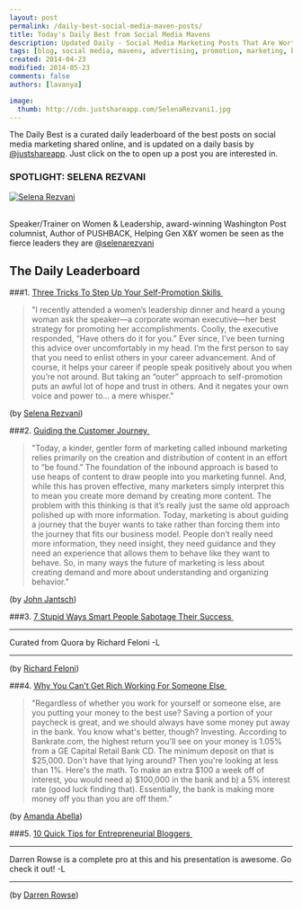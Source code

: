 ```yaml
---
layout: post
permalink: /daily-best-social-media-maven-posts/
title: Today's Daily Best from Social Media Mavens
description: Updated Daily - Social Media Marketing Posts That Are Worth Sharing
tags: [blog, social media, mavens, advertising, promotion, marketing, brands, organic, paid, reach, productivity]
created: 2014-04-23
modified: 2014-05-23
comments: false
authors: [lavanya]

image:
  thumb: http://cdn.justshareapp.com/SelenaRezvani1.jpg
---
```


The Daily Best is a curated daily leaderboard of the best posts on social media marketing shared online, and is updated on a daily basis by [@justshareapp](http://twitter.com/justshareapp). Just click on the <i class="icon-link"></i> to open up a post you are interested in.

<div class="article-author-main border-box">
    <h3>SPOTLIGHT: SELENA REZVANI</h3>
    <a href="https://twitter.com/selenarezvani"><img src="http://cdn.justshareapp.com/SelenaRezvani1.jpg" class="bio-photo large" alt="Selena Rezvani"></a>
    <br><br>
<p>Speaker/Trainer on Women & Leadership, award-winning Washington Post columnist, Author of PUSHBACK, Helping Gen X&Y women be seen as the fierce leaders they are <a href="https://twitter.com/selenarezvani">@selenarezvani</a> </p>
</div>

## The Daily Leaderboard

###1. [Three Tricks To Step Up Your Self-Promotion Skills&nbsp;<i class="icon-link"></i>](http://www.forbes.com/sites/work-in-progress/2014/05/23/three-tricks-to-step-up-your-self-promotion-skills/)
>"I recently attended a women’s leadership dinner and heard a young woman ask the speaker—a corporate woman executive—her best strategy for promoting her accomplishments. Coolly, the executive responded, “Have others do it for you.” 
Ever since, I’ve been turning this advice over uncomfortably in my head. 
I’m the first person to say that you need to enlist others in your career advancement. And of course, it helps your career if people speak positively about you when you’re not around. 
But taking an “outer” approach to self-promotion puts an awful lot of hope and trust in others. And it negates your own voice and power to… a mere whisper."

(by [Selena Rezvani](https://twitter.com/selenarezvani))


###2.  [Guiding the Customer Journey&nbsp;<i class="icon-link"></i>](http://www.briansolis.com/2014/05/guiding-customer-journey/)
>"Today, a kinder, gentler form of marketing called inbound marketing relies primarily on the creation and distribution of content in an effort to “be found.”
The foundation of the inbound approach is based to use heaps of content to draw people into you marketing funnel. And, while this has proven effective, many marketers simply interpret this to mean you create more demand by creating more content. 
The problem with this thinking is that it’s really just the same old approach polished up with more information. 
Today, marketing is about guiding a journey that the buyer wants to take rather than forcing them into the journey that fits our business model. 
People don’t really need more information, they need insight, they need guidance and they need an experience that allows them to behave like they want to behave.
So, in many ways the future of marketing is less about creating demand and more about understanding and organizing behavior."

(by [John Jantsch](https://twitter.com/ducttape))


###3. [7 Stupid Ways Smart People Sabotage Their Success&nbsp;<i class="icon-link"></i>](http://www.businessinsider.in/7-Stupid-Ways-Smart-People-Sabotage-Their-Success/articleshow/35522779.cms)
***
Curated from Quora by Richard Feloni -L

***

(by [Richard Feloni](https://twitter.com/@RichFeloni))


###4. [Why You Can't Get Rich Working For Someone Else&nbsp;<i class="icon-link"></i>](http://www.businessinsider.com/get-rich-working-for-yourself-2014-5)
>"Regardless of whether you work for yourself or someone else, are you putting your money to the best use? 
Saving a portion of your paycheck is great, and we should always have some money put away in the bank. You know what's better, though? Investing. 
According to Bankrate.com, the highest return you'll see on your money is 1.05% from a GE Capital Retail Bank CD. The minimum deposit on that is $25,000. Don't have that lying around? Then you're looking at less than 1%. 
Here's the math. To make an extra $100 a week off of interest, you would need a) $100,000 in the bank and b) a 5% interest rate (good luck finding that). Essentially, the bank is making more money off you than you are off them."

(by [Amanda Abella](https://twitter.com/amandaabella))


###5. [10 Quick Tips for Entrepreneurial Bloggers&nbsp;<i class="icon-link"></i>](http://www.problogger.net/archives/2014/05/19/10-quick-tips-for-entrepreneurial-bloggers/)
***
Darren Rowse is a complete pro at this and his presentation is awesome. Go check it out! -L

***

(by [Darren Rowse](https://twitter.com/problogger))
